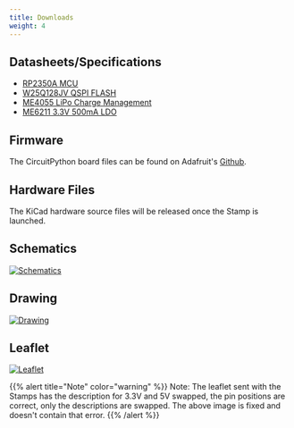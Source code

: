 ```yaml
---
title: Downloads
weight: 4
---
```


## Datasheets/Specifications
- [RP2350A MCU](https://datasheets.raspberrypi.org/rp2350/rp2350_datasheet.pdf)
- [W25Q128JV QSPI FLASH](https://www.winbond.com/resource-files/w25q128jv%20revf%2003272018%20plus.pdf)
- [ME4055 LiPo Charge Management](https://datasheet.lcsc.com/lcsc/2207251602_MICRONE-Nanjing-Micro-One-Elec-ME4055AM6G-N_C82121.pdf)
- [ME6211 3.3V 500mA LDO](https://datasheet.lcsc.com/szlcsc/Nanjing-Micro-One-Elec-ME6211C33M5G-N_C82942.pdf)

## Firmware
The CircuitPython board files can be found on Adafruit's [Github](https://github.com/adafruit/circuitpython/tree/main/ports/raspberrypi/boards/solderparty_rp2350_stamp).

## Hardware Files
The KiCad hardware source files will be released once the Stamp is launched.
<!--- The KiCad hardware source files for the board can be found on [Github](https://github.com/solderparty/rp2350_stamp_hw/). --->

## Schematics

<div class="text-center">

[![Schematics](/docs/rp2350-stamp/schematics_rp2350_stamp.png)](/docs/rp2350-stamp/schematics_rp2350_stamp.png)

</div>

## Drawing

<div class="text-center">

[![Drawing](/docs/rp2350-stamp/drawing_rp2350_stamp.png)](/docs/rp2350-stamp/drawing_rp2350_stamp.png)

</div>

## Leaflet

<div class="text-center">

[![Leaflet](/docs/rp2350-stamp/leaflet_rp2350_stamp.png)](/docs/rp2350-stamp/leaflet_rp2350_stamp.png)

</div>

{{% alert title="Note" color="warning" %}}
Note: The leaflet sent with the Stamps has the description for 3.3V and 5V swapped, the pin positions are correct, only the descriptions are swapped. The above image is fixed and doesn't contain that error.
{{% /alert %}}
